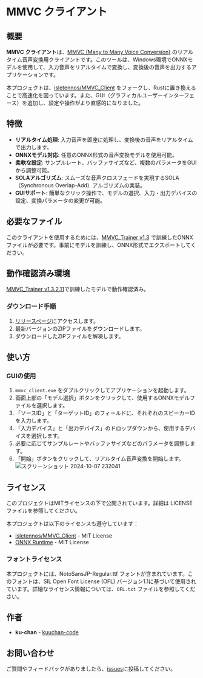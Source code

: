 # MMVC クライアント

## 概要

**MMVC クライアント**は、[MMVC (Many to Many Voice Conversion)](https://github.com/isletennos/MMVC_Trainer) のリアルタイム音声変換用クライアントです。このツールは、Windows環境でONNXモデルを使用して、入力音声をリアルタイムで変換し、変換後の音声を出力するアプリケーションです。

本プロジェクトは、[isletennos/MMVC_Client](https://github.com/isletennos/MMVC_Client) をフォークし、Rustに置き換えることで高速化を図っています。また、GUI（グラフィカルユーザーインターフェース）を追加し、設定や操作がより直感的になりました。

## 特徴

* **リアルタイム処理**: 入力音声を即座に処理し、変換後の音声をリアルタイムで出力します。
* **ONNXモデル対応**: 任意のONNX形式の音声変換モデルを使用可能。
* **柔軟な設定**: サンプルレート、バッファサイズなど、複数のパラメータをGUIから調整可能。
* **SOLAアルゴリズム**: スムーズな音声クロスフェードを実現するSOLA（Synchronous Overlap-Add）アルゴリズムの実装。
* **GUIサポート**: 簡単なクリック操作で、モデルの選択、入力・出力デバイスの設定、変換パラメータの変更が可能。

## 必要なファイル
このクライアントを使用するためには、[MMVC_Trainer v1.3](https://github.com/isletennos/MMVC_Trainer) で訓練したONNXファイルが必要です。事前にモデルを訓練し、ONNX形式でエクスポートしてください。

## 動作確認済み環境
[MMVC_Trainer v1.3.2.11](https://github.com/isletennos/MMVC_Trainer/releases/tag/v1.3.2.11)で訓練したモデルで動作確認済み。

### ダウンロード手順

1. [リリースページ](https://github.com/kuuchan-code/MMVC_Client/releases)にアクセスします。
2. 最新バージョンのZIPファイルをダウンロードします。
3. ダウンロードしたZIPファイルを解凍します。

## 使い方

### GUIの使用

1. `mmvc_client.exe` をダブルクリックしてアプリケーションを起動します。
2. 画面上部の「モデル選択」ボタンをクリックして、使用するONNXモデルファイルを選択します。
3. 「ソースID」と「ターゲットID」のフィールドに、それぞれのスピーカーIDを入力します。
4. 「入力デバイス」と「出力デバイス」のドロップダウンから、使用するデバイスを選択します。
5. 必要に応じてサンプルレートやバッファサイズなどのパラメータを調整します。
6. 「開始」ボタンをクリックして、リアルタイム音声変換を開始します。
![スクリーンショット 2024-10-07 232041](https://github.com/user-attachments/assets/9696dd0d-0fcd-4315-80dc-2b52b5c668ee)


## ライセンス

このプロジェクトはMITライセンスの下で公開されています。詳細は LICENSE ファイルを参照してください。

本プロジェクトは以下のライセンスも遵守しています：

* [isletennos/MMVC_Client](https://github.com/isletennos/MMVC_Client) - MIT License
* [ONNX Runtime](https://github.com/microsoft/onnxruntime) - MIT License

### フォントライセンス

本プロジェクトには、NotoSansJP-Regular.ttf フォントが含まれています。このフォントは、SIL Open Font License (OFL) バージョン1.1に基づいて使用されています。詳細なライセンス情報については、`OFL.txt` ファイルを参照してください。

## 作者

* **ku-chan** - [kuuchan-code](https://github.com/kuuchan-code)

## お問い合わせ

ご質問やフィードバックがありましたら、[issues](https://github.com/kuuchan-code/MMVC_Client/issues)に投稿してください。
